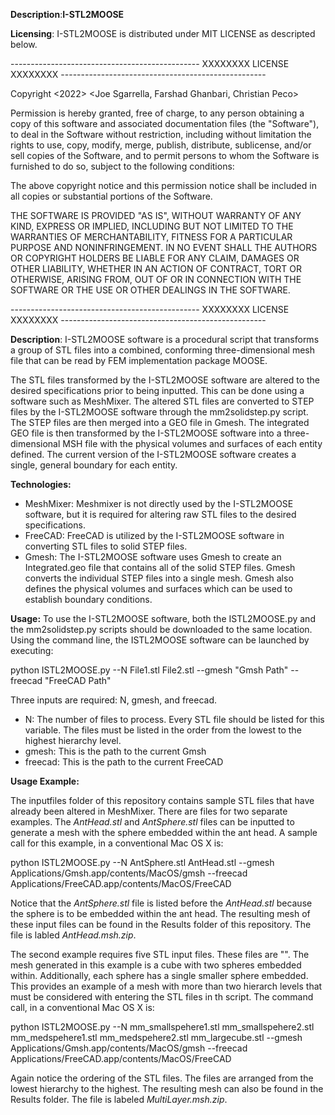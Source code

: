 **Description**:**I-STL2MOOSE**

**Licensing**: I-STL2MOOSE is distributed under MIT LICENSE as descripted below.

-----------------------------------------------  XXXXXXXX LICENSE XXXXXXXX  ---------------------------------------------------

Copyright <2022> <Joe Sgarrella, Farshad Ghanbari, Christian Peco>

Permission is hereby granted, free of charge, to any person obtaining a copy of this software and associated documentation files (the "Software"), to deal in the Software without restriction, including without limitation the rights to use, copy, modify, merge, publish, distribute, sublicense, and/or sell copies of the Software, and to permit persons to whom the Software is furnished to do so, subject to the following conditions:

The above copyright notice and this permission notice shall be included in all copies or substantial portions of the Software.

THE SOFTWARE IS PROVIDED "AS IS", WITHOUT WARRANTY OF ANY KIND, EXPRESS OR IMPLIED, INCLUDING BUT NOT LIMITED TO THE WARRANTIES OF MERCHANTABILITY, FITNESS FOR A PARTICULAR PURPOSE AND NONINFRINGEMENT. IN NO EVENT SHALL THE AUTHORS OR COPYRIGHT HOLDERS BE LIABLE FOR ANY CLAIM, DAMAGES OR OTHER LIABILITY, WHETHER IN AN ACTION OF CONTRACT, TORT OR OTHERWISE, ARISING FROM, OUT OF OR IN CONNECTION WITH THE SOFTWARE OR THE USE OR OTHER DEALINGS IN THE SOFTWARE.

-----------------------------------------------  XXXXXXXX LICENSE XXXXXXXX  ---------------------------------------------------

**Description**: I-STL2MOOSE software is a procedural script that transforms a group of STL files into a combined, conforming three-dimensional mesh file that can be read by FEM implementation package MOOSE. 

The STL files transformed by the I-STL2MOOSE software are altered to the desired specifications prior to being inputted. This can be done using a software such as MeshMixer. The altered STL files are converted to STEP files by the I-STL2MOOSE software through the mm2solidstep.py script. The STEP files are then merged into a GEO file in Gmesh. The integrated GEO file is then transformed by the I-STL2MOOSE software into a three-dimensional MSH file with the physical volumes and surfaces of each entity defined. The current version of the I-STL2MOOSE software creates a single, general boundary for each entity.

**Technologies:**
- MeshMixer: Meshmixer is not directly used by the I-STL2MOOSE software, but it is required for altering raw STL files to the desired specifications. 
- FreeCAD: FreeCAD is utilized by the I-STL2MOOSE software in converting STL files to solid STEP files.
- Gmesh: The I-STL2MOOSE software uses Gmesh to create an Integrated.geo file that contains all of the solid STEP files. Gmesh converts the individual STEP files into a single mesh. Gmesh also defines the physical volumes and surfaces which can be used to establish boundary conditions. 

**Usage:**
To use the I-STL2MOOSE software, both the ISTL2MOOSE.py and the mm2solidstep.py scripts should be downloaded to the same location. Using the command line, the ISTL2MOOSE software can be launched by executing:

python ISTL2MOOSE.py  --N File1.stl File2.stl --gmesh "Gmsh Path" --freecad "FreeCAD Path"

Three inputs are required: N, gmesh, and freecad. 
- N: The number of files to process. Every STL file should be listed for this variable. The files must be listed in the order from the lowest to the highest hierarchy level. 
- gmesh: This is the path to the current Gmsh
- freecad: This is the path to the current FreeCAD

**Usage Example:**

The inputfiles folder of this repository contains sample STL files that have already been altered in MeshMixer. There are files for two separate examples. The *AntHead.stl* and *AntSphere.stl* files can be inputted to generate a mesh with the sphere embedded within the ant head. A sample call for this example, in a conventional Mac OS X is:

python ISTL2MOOSE.py --N AntSphere.stl AntHead.stl --gmesh Applications/Gmsh.app/contents/MacOS/gmsh --freecad Applications/FreeCAD.app/contents/MacOS/FreeCAD

Notice that the *AntSphere.stl* file is listed before the *AntHead.stl* because the sphere is to be embedded within the ant head. The resulting mesh of these input files can be found in the Results folder of this repository. The file is labled *AntHead.msh.zip*. 

The second example requires five STL input files. These files are "". The mesh generated in this example is a cube with two spheres embedded within. Additionally, each sphere has a single smaller sphere embedded. This provides an example of a mesh with more than two hierarch levels that must be considered with entering the STL files in th script. The command call, in a conventional Mac OS X is:

python ISTL2MOOSE.py --N mm_smallspehere1.stl mm_smallspehere2.stl mm_medspehere1.stl mm_medspehere2.stl mm_largecube.stl --gmesh Applications/Gmsh.app/contents/MacOS/gmsh --freecad Applications/FreeCAD.app/contents/MacOS/FreeCAD

Again notice the ordering of the STL files. The files are arranged from the lowest hierarchy to the highest. The resulting mesh can also be found in the Results folder. The file is labeled *MultiLayer.msh.zip*.




